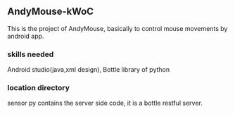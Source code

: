 ## AndyMouse-kWoC
This is the project of AndyMouse, basically to control mouse movements by android app.
### skills needed
Android studio(java,xml design), Bottle library of python
### location directory
sensor py contains the server side code, it is a bottle restful server.


